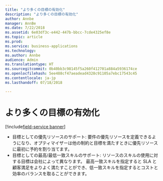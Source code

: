 ```yaml
---
title: "より多くの目標の有効化"
description: "より多くの目標の有効化"
author: Annbe
manager: AnnBe
ms.date: 7/22/2018
ms.assetid: 6e03df3c-e442-447b-bbcc-7cde4325ef8e
ms.topic: article
ms.prod: 
ms.service: business-applications
ms.technology: 
ms.author: Annbe
audience: Admin
ms.translationtype: HT
ms.sourcegitcommit: 0b40bb3c98145f5a260f412701a884a5936174ce
ms.openlocfilehash: 5ee488cf47aeadead4328c91105a7ebc17543c45
ms.contentlocale: ja-jp
ms.lasthandoff: 07/18/2018

---
```


#  <a name="enable-more-objectives"></a>より多くの目標の有効化 

[!include[field-service banner](../../../includes/field-service.md)]



-   目標としての優先リソースのサポート: 要件の優先リソースを定義できるようになり、オプティマイザーは他の制約と目標を満たすときに優先リソースに最初に予約を割り当てます。
-   目標としての最高/最低一致スキルのサポート: リソースのスキルの使用に対する目標は会社によって異なります。 最高一致スキルを指定すると SLA と顧客満足をよりよく満たすことができ、低一致スキルを指定するとコストと効率のバランスを取ることができます。

